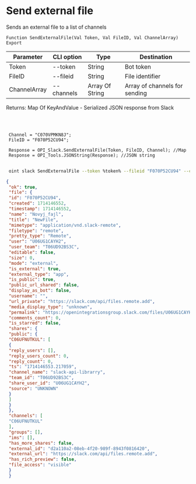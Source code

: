 ﻿---
sidebar_position: 4
---

# Send external file
 Sends an external file to a list of channels



`Function SendExternalFile(Val Token, Val FileID, Val ChannelArray) Export`

 | Parameter | CLI option | Type | Destination |
 |-|-|-|-|
 | Token | --token | String | Bot token |
 | FileID | --fileid | String | File identifier |
 | ChannelArray | --channels | Array Of String | Array of channels for sending |

 
 Returns: Map Of KeyAndValue - Serialized JSON response from Slack

<br/>




```bsl title="Code example"
 
 Channel = "C070VPMKN8J";
 FileID = "F070P52CU94";
 
 Response = OPI_Slack.SendExternalFile(Token, FileID, Channel); //Map
 Response = OPI_Tools.JSONString(Response); //JSON string
```
	


```sh title="CLI command example"
 
 oint slack SendExternalFile --token %token% --fileid "F070P52CU94" --channels %channels%

```

```json title="Result"
{
 "ok": true,
 "file": {
 "id": "F070P52CU94",
 "created": 1714146552,
 "timestamp": 1714146552,
 "name": "Novyj_fajl",
 "title": "NewFile",
 "mimetype": "application/vnd.slack-remote",
 "filetype": "remote",
 "pretty_type": "Remote",
 "user": "U06UG1CAYH2",
 "user_team": "T06UD92BS3C",
 "editable": false,
 "size": 0,
 "mode": "external",
 "is_external": true,
 "external_type": "app",
 "is_public": true,
 "public_url_shared": false,
 "display_as_bot": false,
 "username": "",
 "url_private": "https://slack.com/api/files.remote.add",
 "media_display_type": "unknown",
 "permalink": "https://openintegrationsgroup.slack.com/files/U06UG1CAYH2/F070P52CU94/novyj_fajl",
 "comments_count": 0,
 "is_starred": false,
 "shares": {
 "public": {
 "C06UFNUTKUL": [
 {
 "reply_users": [],
 "reply_users_count": 0,
 "reply_count": 0,
 "ts": "1714146553.217059",
 "channel_name": "slack-api-librarry",
 "team_id": "T06UD92BS3C",
 "share_user_id": "U06UG1CAYH2",
 "source": "UNKNOWN"
 }
 ]
 }
 },
 "channels": [
 "C06UFNUTKUL"
 ],
 "groups": [],
 "ims": [],
 "has_more_shares": false,
 "external_id": "d2a110a2-08eb-4f20-989f-8943f0816420",
 "external_url": "https://slack.com/api/files.remote.add",
 "has_rich_preview": false,
 "file_access": "visible"
 }
 }
```
